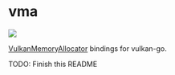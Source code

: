 # vma

[![](https://godoc.org/github.com/vulkan-go/vma?status.svg)](http://godoc.org/github.com/vulkan-go/vma)

[VulkanMemoryAllocator](https://github.com/GPUOpen-LibrariesAndSDKs/VulkanMemoryAllocator) bindings for vulkan-go.

TODO: Finish this README
